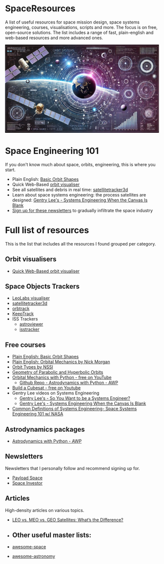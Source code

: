 # SpaceResources
A list of useful resources for space mission design, space systems engineering, courses, visualisations, scripts and more. The focus is on free, open-source solutions. The list includes a range of fast, plain-english and web-based resources and more advanced ones.

![Header image](SpaceResource_header.webp)

# Space Engineering 101
If you don't know much about space, orbits, engineering, this is where you start.
* Plain English: [Basic Orbit Shapes](https://youtu.be/pRvVK2m_wGE?si=6pnQ8IVz3JazXULe)
* Quick Web-Based [orbit visualiser](https://orbitalmechanics.info/)
* See all satellites and debris in real time: [satellitetracker3d](https://satellitetracker3d.com/)
* Learn about space systems engineering: the process satellites are designed: [Gentry Lee's - Systems Engineering When the Canvas Is Blank](https://youtu.be/3S5cgLxxZ14?si=g9-W5WY7kisidHbn)
* [Sign up for these newsletters](./README.md#Newsletters) to gradually infiltrate the space industry

# Full list of resources
This is the list that includes all the resources I found grouped per category.

## Orbit visualisers
* [Quick Web-Based orbit visualiser](https://orbitalmechanics.info/)

## Space Objects Trackers
* [LeoLabs visualiser](https://platform.leolabs.space/visualization)
* [satellitetracker3d](https://satellitetracker3d.com/)
* [orbtrack](https://www.orbtrack.org/)
* [KeepTrack](https://app.keeptrack.space/)
* ISS Trackers
  * [astroviewer](https://www.astroviewer.net/iss/en/)
  * [isstracker](https://isstracker.pl/en)

## Free courses
* [Plain English: Basic Orbit Shapes](https://youtu.be/pRvVK2m_wGE?si=6pnQ8IVz3JazXULe)
* [Plain English: Orbital Mechanics by Nick Morgan](https://youtu.be/tJiAkBxuqfs?si=x1ahbnxIJg1Faupv)
* [Orbit Types by NSSI](https://youtu.be/BvjlBpP4zU8?si=3GGbxjtBLVI0Obvu)
* [Geometry of Parabolic and Hyperbolic Orbits](https://youtu.be/1-qehYJPUug?si=58UHMKfcntBF8Tro)
* [Orbital Mechanics with Python - free on YouTube](https://youtube.com/playlist?list=PLOIRBaljOV8gn074rWFWYP1dCr2dJqWab&si=cxbmqzfNNqwVozZL)
  * [Github Repo - Astrodynamics with Python - AWP](https://github.com/alfonsogonzalez/AWP)
* [Build a Cubesat - free on Youtube](https://youtube.com/@buildacubesat?si=3oTdnVCkyS1UhjHu)
* Gentry Lee videos on Systems Engineering
  * [Gentry Lee's - So You Want to be a Systems Engineer?](https://youtu.be/E6U_Ap2bDaE?si=HCgxD6N37XB2XAyF)
  * [Gentry Lee's - Systems Engineering When the Canvas Is Blank](https://youtu.be/3S5cgLxxZ14?si=g9-W5WY7kisidHbn)
* [Common Definitions of Systems Engineering- Space Systems Engineering 101 w/ NASA](https://youtu.be/rrBg-hTUM_Q?si=wnZTzlQ5YlFFIs2e)


## Astrodynamics packages
* [Astrodynamics with Python - AWP](https://github.com/alfonsogonzalez/AWP)

## Newsletters
Newsletters that I personally follow and recommend signing up for. 
* [Payload Space](https://pyld.omeclk.com/portal/wts/ue%5EcnFeggqegg6mN%5E60yq8%7Cg-sPsvF0jOzTc)
* [Space Investor](https://thespaceinvestor.com/)

## Articles
High-density articles on various topics.
* [LEO vs. MEO vs. GEO Satellites: What’s the Difference?](https://anywaves.com/resources/blog/leo-meo-geo-satellites-definition-difference/)

* ## Other useful master lists:
* [awesome-space](https://github.com/orbitalindex/awesome-space/blob/master/README.md)
* [awesome-astronomy](https://github.com/mbiesiad/awesome-astronomy)
